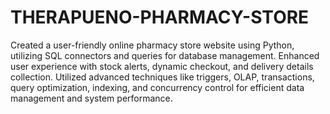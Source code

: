 # THERAPUENO-PHARMACY-STORE

Created a user-friendly online pharmacy store website using Python, utilizing SQL connectors and queries for database management. Enhanced user experience with stock alerts, dynamic checkout, and delivery details collection. 
Utilized advanced techniques like triggers, OLAP, transactions, query optimization, indexing, and concurrency control for efficient data management and system performance.

